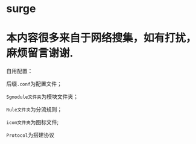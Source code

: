 # surge
# 本内容很多来自于网络搜集，如有打扰，麻烦留言谢谢.
自用配置：

后缀<code>.conf</code>为配置文件；

<code>Sgmodule文件夹</code>为模块文件夹；

<code>Rule文件夹</code>为分流规则；

<code>icom文件夹</code>为图标文件;

<code>Protocol</code>为搭建协议
